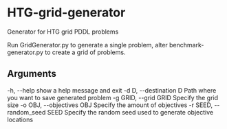 # HTG-grid-generator
 Generator for HTG grid PDDL problems

 Run GridGenerator.py to generate a single problem, alter benchmark-generator.py to create a grid of problems.
## Arguments
  -h, --help            show a help message and exit
  -d D, --destination D
                        Path where you want to save generated problem
  -g GRID, --grid GRID  Specify the grid size
  -o OBJ, --objectives OBJ
                        Specify the amount of objectives
  -r SEED, --random_seed SEED
                        Specify the random seed used to generate objective locations
